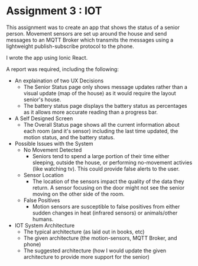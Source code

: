 # Assignment 3 : IOT

This assignment was to create an app that shows the status of a senior person. Movement sensors are set up around the house and send messages to an MQTT Broker which transmits the messages using a lightweight publish-subscribe protocol to the phone. 

I wrote the app using Ionic React.

A report was required, including the following:
- An explaination of two UX Decisions
  - The Senior Status page only shows message updates rather than a visual update (map of the house) as it would require the layout senior's house.
  - The battery status page displays the battery status as percentages as it allows more accurate reading than a progress bar. 
- A Self Designed Screen
  - The Overall Status page shows all the current information about each room (and it's sensor) including the last time updated, the motion status, and the battery status.
- Possible Issues with the System
  - No Movement Detected
    - Seniors tend to spend a large portion of their time either sleeping, outside the house, or performing no-movement activies (like watching tv). This could provide false alerts to the user.
  - Sensor Location
    - The location of the sensors impact the quality of the data they return. A sensor focusing on the door might not see the senior moving on the other side of the room.
  - False Positives
    - Motion sensors are susceptible to false positives from either sudden changes in heat (infrared sensors) or animals/other humans.
- IOT System Architecture
  - The typical architecture (as laid out in books, etc)
  - The given architecture (the motion-sensors, MQTT Broker, and phone)
  - The suggested architecture (how I would update the given architecture to provide more support for the senior)

